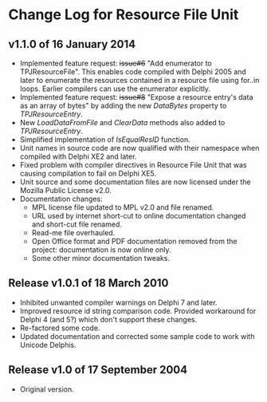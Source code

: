 # Change Log for Resource File Unit

## v1.1.0 of 16 January 2014

+ Implemented feature request: ~~issue#6~~ "Add enumerator to TPJResourceFile". This enables code compiled with Delphi 2005 and later to enumerate the resources contained in a resource file using for..in loops. Earlier compilers can use the enumerator explicitly.
+ Implemented feature request: ~~issue#8~~ "Expose a resource entry's data as an array of bytes" by adding the new _DataBytes_ property to _TPJResourceEntry_.
+ New _LoadDataFromFile_ and _ClearData_ methods also added to _TPJResourceEntry_.
+ Simplified implementation of _IsEqualResID_ function.
+ Unit names in source code are now qualified with their namespace when compiled with Delphi XE2 and later.
+ Fixed problem with compiler directives in Resource File Unit that was causing compilation to fail on Delphi XE5.
+ Unit source and some documentation files are now licensed under the Mozilla Public License v2.0.
+ Documentation changes:
  + MPL license file updated to MPL v2.0 and file renamed.
  + URL used by internet short-cut to online documentation changed and short-cut file renamed.
  + Read-me file overhauled.
  + Open Office format and PDF documentation removed from the project: documentation is now online only.
  + Some other minor documentation tweaks.

## Release v1.0.1 of 18 March 2010

+ Inhibited unwanted compiler warnings on Delphi 7 and later.
+ Improved resource id string comparison code. Provided workaround for Delphi 4 (and 5?) which don't support these changes.
+ Re-factored some code.
+ Updated documentation and corrected some sample code to work with Unicode Delphis.

## Release v1.0 of 17 September 2004

+ Original version.
